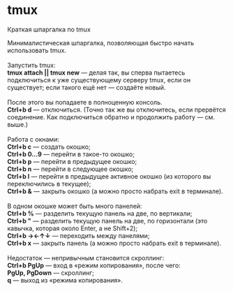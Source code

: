 # tmux
Краткая шпаргалка по tmux

Минималистическая шпаргалка, позволяющая быстро начать использовать tmux. <br>
<br>
Запустить tmux:<br>
<b>tmux attach || tmux new</b> — делая так, вы сперва пытаетесь подключиться к уже существующему серверу tmux, если он существует; если такого ещё нет — создаёте новый.<br>
<br>
После этого вы попадаете в полноценную консоль.<br>
<b>Ctrl+b d</b> — отключиться. (Точно так же вы отключитесь, если прервётся соединение. Как подключиться обратно и продолжить работу — см. выше.)<br>
<br>
Работа с окнами:<br>
<b>Ctrl+b c</b> — создать окошко;<br>
<b>Ctrl+b 0...9</b> — перейти в такое-то окошко;<br>
<b>Ctrl+b p</b> — перейти в предыдущее окошко;<br>
<b>Ctrl+b n</b> — перейти в следующее окошко;<br>
<b>Ctrl+b l</b> — перейти в предыдущее активное окошко (из которого вы переключились в текущее);<br>
<b>Ctrl+b &</b> — закрыть окошко (а можно просто набрать exit в терминале).<br>
<br>
В одном окошке может быть много панелей:<br>
<b>Ctrl+b %</b> — разделить текущую панель на две, по вертикали;<br>
<b>Ctrl+b "</b> — разделить текущую панель на две, по горизонтали (это кавычка, которая около Enter, а не Shift+2);<br>
<b>Ctrl+b →←↑↓</b> — переходить между панелями;<br>
<b>Ctrl+b x</b> — закрыть панель (а можно просто набрать exit в терминале).<br>
<br>
Недостаток — непривычным становится скроллинг:<br>
<b>Ctrl+b PgUp</b> — вход в «режим копирования», после чего:<br>
<b>PgUp, PgDown</b> — скроллинг;<br>
<b>q</b> — выход из «режима копирования».<br>
